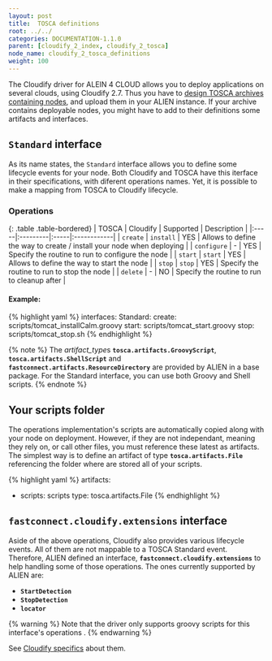 ```yaml
---
layout: post
title:  TOSCA definitions
root: ../../
categories: DOCUMENTATION-1.1.0
parent: [cloudify_2_index, cloudify_2_tosca]
node_name: cloudify_2_tosca_definitions
weight: 100
---
```


The Cloudify driver for ALEIN 4 CLOUD allows you to deploy applications on several clouds, using Cloudify 2.7.  Thus you have to [design TOSCA archives containing nodes](#/documentation/devops_guide/tosca_concepts_types_custom.html "TOSCA custom node"), and upload them in your ALIEN instance. If your archive contains deployable nodes, you might have to add to their definitions some artifacts and interfaces.

## `Standard` interface ##
As its name states, the `Standard` interface allows you to define some lifecycle events for your node. Both Cloudify and TOSCA have this iterface in their specifications, with diferent operations names. Yet, it is possible to make a mapping from TOSCA to Cloudify lifecycle.

### Operations ###

{: .table .table-bordered}
| TOSCA | Cloudify | Supported | Description |
|:-----|:---------|:-----|:------------|
| `create` | `install` | YES | Allows to define the way to create / install your node when deploying |
| `configure` | - | YES | Specify the routine to run to configure the node |
| `start` | `start` | YES | Allows to define the way to start the node  |
| `stop` | `stop` | YES | Specify the routine to run to stop the node |
| `delete` | - | NO | Specify the routine to run to cleanup after |

#### Example: ####

{% highlight yaml %}
interfaces:
  Standard:
    create: scripts/tomcat_installCalm.groovy
    start: scripts/tomcat_start.groovy
    stop: scripts/tomcat_stop.sh
{% endhighlight %}

{% note %}
The *artifact_type*s **`tosca.artifacts.GroovyScript`**, **`tosca.artifacts.ShellScript`** and **`fastconnect.artifacts.ResourceDirectory`** are provided by ALIEN in a base package. For the Standard interface, you can use both Groovy and Shell scripts.
{% endnote %}

## Your scripts folder ##
The operations implementation's scripts are automatically copied along with your node on deployment. However, if they are not independant, meaning they rely on, or call other files, you must reference these latest as artifacts.  
The simplest way is to define an artifact of type **`tosca.artifacts.File`** referencing the folder where are stored all of your scripts.  

{% highlight yaml %}
artifacts:
  - scripts: scripts
    type: tosca.artifacts.File
{% endhighlight %}

## `fastconnect.cloudify.extensions` interface ##
Aside of the above operations, Cloudify also provides various lifecycle events. All of them are not mappable to a TOSCA Standard event. Therefore, ALIEN defined an interface, **`fastconnect.cloudify.extensions`** to help handling some of those operations. The ones currently supported by ALIEN are:

* **`StartDetection`**
* **`StopDetection`**
* **`locator`**

{% warning %}
Note that the driver only supports groovy scripts for this interface's operations .
{% endwarning %}

See [Cloudify specifics](#/documentation/cloudify2_driver/lifecycle_spec.html "Cloudify lifecycle specifics")  about them.
